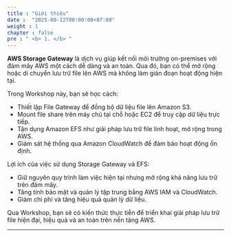 ```yaml
---
title : "Giới thiệu"
date :  "2025-08-12T00:00:00+07:00" 
weight : 1 
chapter : false
pre : " <b> 1. </b> "
---
```

**AWS Storage Gateway** là dịch vụ giúp kết nối môi trường on-premises với đám mây AWS một cách dễ dàng và an toàn. Qua đó, bạn có thể mở rộng hoặc di chuyển lưu trữ file lên AWS mà không làm gián đoạn hoạt động hiện tại.

Trong Workshop này, bạn sẽ học cách:

- Thiết lập File Gateway để đồng bộ dữ liệu file lên Amazon S3.
- Mount file share trên máy chủ tại chỗ hoặc EC2 để truy cập dữ liệu trực tiếp.
- Tận dụng Amazon EFS như giải pháp lưu trữ file linh hoạt, mở rộng trong AWS.
- Giám sát hệ thống qua Amazon CloudWatch để đảm bảo hoạt động ổn định.

Lợi ích của việc sử dụng Storage Gateway và EFS:

- Giữ nguyên quy trình làm việc hiện tại nhưng mở rộng khả năng lưu trữ trên đám mây.
- Tăng tính bảo mật và quản lý tập trung bằng AWS IAM và CloudWatch.
- Giảm chi phí và tăng hiệu quả quản lý dữ liệu.

Qua Workshop, bạn sẽ có kiến thức thực tiễn để triển khai giải pháp lưu trữ file hiện đại, hiệu quả và an toàn trên nền tảng AWS.

---